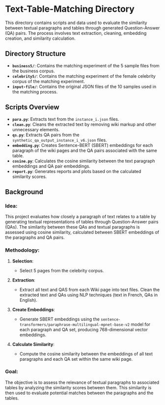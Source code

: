 # Text-Table-Matching Directory

This directory contains scripts and data used to evaluate the similarity between textual paragraphs and tables through generated Question-Answer (QA) pairs. The process involves text extraction, cleaning, embedding creation, and similarity calculation.

## Directory Structure

- **`business5/`**: Contains the matching experiment of the 5 sample files from the business corpus.
- **`celebrity5/`**: Contains the matching experiment of the female celebrity corpus of the matching experiment.
- **`input-file/`**: Contains the original JSON files of the 10 samples used in the matching process.

## Scripts Overview

- **`para.py`**: Extracts text from the `instance_i.json` files.
- **`clean.py`**: Cleans the extracted text by removing wiki markup and other unnecessary elements.
- **`qs.py`**: Extracts QA pairs from the `synthetic_qa_output_instance_i_v6.json` files.
- **`embedding.py`**: Creates Sentence-BERT (SBERT) embeddings for each paragraph of the wiki pages and the QA pairs associated with the same table.
- **`cosine.py`**: Calculates the cosine similarity between the text paragraph embeddings and QA pair embeddings.
- **`report.py`**: Generates reports and plots based on the calculated similarity scores.

## Background

### Idea:
This project evaluates how closely a paragraph of text relates to a table by generating textual representations of tables through Question-Answer pairs (QAs). The similarity between these QAs and textual paragraphs is assessed using cosine similarity, calculated between SBERT embeddings of the paragraphs and QA pairs.

### Methodology:

1. **Selection**:  
   - Select 5 pages from the celebrity corpus.

2. **Extraction**:  
   - Extract all text and QAS from each Wiki page into text files. Clean the extracted text and QAs using NLP techniques (text in French, QAs in English).

3. **Create Embeddings**:  
   - Generate SBERT embeddings using the `sentence-transformers/paraphrase-multilingual-mpnet-base-v2` model for each paragraph and QA set, producing 768-dimensional vector embeddings.

4. **Calculate Similarity**:  
   - Compute the cosine similarity between the embeddings of all text paragraphs and each QA set within the same wiki page.

### Goal:
The objective is to assess the relevance of textual paragraphs to associated tables by analyzing the similarity scores between them. This similarity is then used to evaluate potential matches between the paragraphs and the tables.

